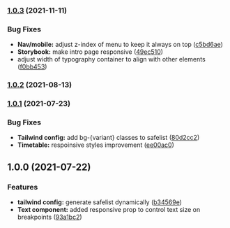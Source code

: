 ### [1.0.3](https://github.com/goright-io/design-system/compare/1.0.2...1.0.3) (2021-11-11)


### Bug Fixes

* **Nav/mobile:** adjust z-index of menu to keep it always on top ([c5bd6ae](https://github.com/goright-io/design-system/commit/c5bd6aee205d0f1ad61a8de38748aabfab5d9e7e))
* **Storybook:** make intro page responsive ([49ec510](https://github.com/goright-io/design-system/commit/49ec510a2a41ea507438ee39c957b1e7a66d8986))
* adjust width of typography container to align with other elements ([f0bb453](https://github.com/goright-io/design-system/commit/f0bb453b1e10b214e30ce36f6779319287881687))

### [1.0.2](https://github.com/goright-io/design-system/compare/1.0.1...1.0.2) (2021-08-13)

### [1.0.1](https://github.com/goright-io/design-system/compare/1.0.0...1.0.1) (2021-07-23)


### Bug Fixes

* **Tailwind config:** add bg-{variant} classes to safelist ([80d2cc2](https://github.com/goright-io/design-system/commit/80d2cc2f709a13fd5ea12f2eaddcd339e99d7428))
* **Timetable:** respoinsive styles improvement ([ee00ac0](https://github.com/goright-io/design-system/commit/ee00ac00b8e83eeec392da9410423e21070972c7))

## 1.0.0 (2021-07-22)


### Features

* **tailwind config:** generate safelist dynamically ([b34569e](https://github.com/goright-io/design-system/commit/b34569e9068b74cb411979779beeaa84c76c2e87))
* **Text component:** added responsive prop to control text size on breakpoints ([93a1bc2](https://github.com/goright-io/design-system/commit/93a1bc2122511267a8d49c03ef58598c7e2f3ef6))
